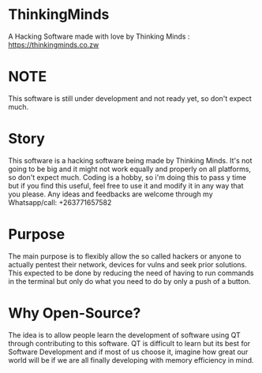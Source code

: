 # ThinkingMinds
A Hacking Software made with love by Thinking Minds : https://thinkingminds.co.zw

# NOTE
This software is still under development and not ready yet, so don't expect much.

# Story
This software is a hacking software being made by Thinking Minds. It's not going to be big and it might not work equally and properly on all platforms, so don't expect much.
Coding is a hobby, so i'm doing this to pass y time but if you find this useful, feel free to use it and modify it in any way that you please.
Any ideas and feedbacks are welcome through my Whatsapp/call: +263771657582

# Purpose
The main purpose is to flexibly allow the so called hackers or anyone to actually pentest their network,
devices for vulns and seek prior solutions. This expected to be done by reducing the need of having to run
commands in the terminal but only do what you need to do by only a push of a button.

# Why Open-Source?
The idea is to allow people learn the development of software using QT through contributing to this software. QT is difficult to learn but its best for Software Development
and if most of us choose it, imagine how great our world will be if we are all finally developing with memory efficiency in mind.


